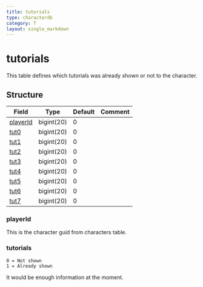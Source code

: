 ```yaml
---
title: tutorials
type: characterdb
category: T
layout: single_markdown
---
```


# tutorials
This table defines which tutorials was already shown or not to the character.

## Structure

Field                              | Type       | Default | Comment
---------------------------------- | ---------- | ------- | -------
[playerId](#playerId) | bigint(20) | 0       |        
[tut0](#tutorials)    | bigint(20) | 0       |        
[tut1](#tutorials)    | bigint(20) | 0       |        
[tut2](#tutorials)    | bigint(20) | 0       |        
[tut3](#tutorials)    | bigint(20) | 0       |        
[tut4](#tutorials)    | bigint(20) | 0       |        
[tut5](#tutorials)    | bigint(20) | 0       |        
[tut6](#tutorials)    | bigint(20) | 0       |        
[tut7](#tutorials)    | bigint(20) | 0       |        

### playerId

This is the character guid from characters table.

### tutorials

    0 = Not shown
    1 = Already shown

It would be enough information at the moment.